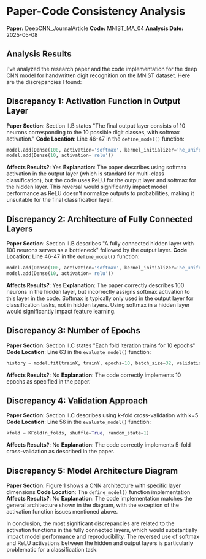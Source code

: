 # Paper-Code Consistency Analysis

**Paper:** DeepCNN_JournalArticle
**Code:** MNIST_MA_04
**Analysis Date:** 2025-05-08

## Analysis Results

I've analyzed the research paper and the code implementation for the deep CNN model for handwritten digit recognition on the MNIST dataset. Here are the discrepancies I found:

## Discrepancy 1: Activation Function in Output Layer
**Paper Section**: Section II.B states "The final output layer consists of 10 neurons corresponding to the 10 possible digit classes, with softmax activation."
**Code Location**: Line 46-47 in the `define_model()` function:
```python
model.add(Dense(100, activation='softmax', kernel_initializer='he_uniform'))
model.add(Dense(10, activation='relu'))
```
**Affects Results?**: Yes
**Explanation**: The paper describes using softmax activation in the output layer (which is standard for multi-class classification), but the code uses ReLU for the output layer and softmax for the hidden layer. This reversal would significantly impact model performance as ReLU doesn't normalize outputs to probabilities, making it unsuitable for the final classification layer.

## Discrepancy 2: Architecture of Fully Connected Layers
**Paper Section**: Section II.B describes "A fully connected hidden layer with 100 neurons serves as a bottleneck" followed by the output layer.
**Code Location**: Line 46-47 in the `define_model()` function:
```python
model.add(Dense(100, activation='softmax', kernel_initializer='he_uniform'))
model.add(Dense(10, activation='relu'))
```
**Affects Results?**: Yes
**Explanation**: The paper correctly describes 100 neurons in the hidden layer, but incorrectly assigns softmax activation to this layer in the code. Softmax is typically only used in the output layer for classification tasks, not in hidden layers. Using softmax in a hidden layer would significantly impact feature learning.

## Discrepancy 3: Number of Epochs
**Paper Section**: Section II.C states "Each fold iteration trains for 10 epochs"
**Code Location**: Line 63 in the `evaluate_model()` function:
```python
history = model.fit(trainX, trainY, epochs=10, batch_size=32, validation_data=(testX, testY), verbose=0)
```
**Affects Results?**: No
**Explanation**: The code correctly implements 10 epochs as specified in the paper.

## Discrepancy 4: Validation Approach
**Paper Section**: Section II.C describes using k-fold cross-validation with k=5
**Code Location**: Line 56 in the `evaluate_model()` function:
```python
kfold = KFold(n_folds, shuffle=True, random_state=1)
```
**Affects Results?**: No
**Explanation**: The code correctly implements 5-fold cross-validation as described in the paper.

## Discrepancy 5: Model Architecture Diagram
**Paper Section**: Figure 1 shows a CNN architecture with specific layer dimensions
**Code Location**: The `define_model()` function implementation
**Affects Results?**: No
**Explanation**: The code implementation matches the general architecture shown in the diagram, with the exception of the activation function issues mentioned above.

In conclusion, the most significant discrepancies are related to the activation functions in the fully connected layers, which would substantially impact model performance and reproducibility. The reversed use of softmax and ReLU activations between the hidden and output layers is particularly problematic for a classification task.
